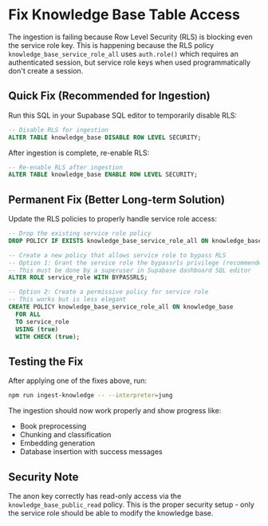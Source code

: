 # Fix Knowledge Base Table Access

The ingestion is failing because Row Level Security (RLS) is blocking even the service role key. This is happening because the RLS policy `knowledge_base_service_role_all` uses `auth.role()` which requires an authenticated session, but service role keys when used programmatically don't create a session.

## Quick Fix (Recommended for Ingestion)

Run this SQL in your Supabase SQL editor to temporarily disable RLS:

```sql
-- Disable RLS for ingestion
ALTER TABLE knowledge_base DISABLE ROW LEVEL SECURITY;
```

After ingestion is complete, re-enable RLS:

```sql
-- Re-enable RLS after ingestion
ALTER TABLE knowledge_base ENABLE ROW LEVEL SECURITY;
```

## Permanent Fix (Better Long-term Solution)

Update the RLS policies to properly handle service role access:

```sql
-- Drop the existing service role policy
DROP POLICY IF EXISTS knowledge_base_service_role_all ON knowledge_base;

-- Create a new policy that allows service role to bypass RLS
-- Option 1: Grant the service role the bypassrls privilege (recommended)
-- This must be done by a superuser in Supabase dashboard SQL editor
ALTER ROLE service_role WITH BYPASSRLS;

-- Option 2: Create a permissive policy for service role
-- This works but is less elegant
CREATE POLICY knowledge_base_service_role_all ON knowledge_base
  FOR ALL 
  TO service_role
  USING (true)
  WITH CHECK (true);
```

## Testing the Fix

After applying one of the fixes above, run:

```bash
npm run ingest-knowledge -- --interpreter=jung
```

The ingestion should now work properly and show progress like:
- Book preprocessing
- Chunking and classification
- Embedding generation
- Database insertion with success messages

## Security Note

The anon key correctly has read-only access via the `knowledge_base_public_read` policy. This is the proper security setup - only the service role should be able to modify the knowledge base.